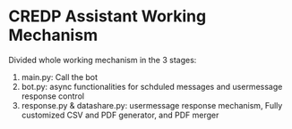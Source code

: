 # CREDP Assistant Working Mechanism
Divided whole working mechanism in the 3 stages:
1. main.py: Call the bot
2. bot.py: async functionalities for schduled messages and usermessage response control
3. response.py & datashare.py: usermessage response mechanism, Fully customized CSV and PDF generator, and PDF merger
